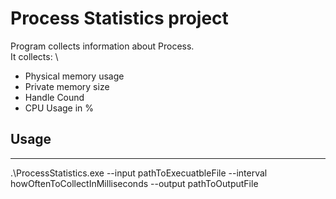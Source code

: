 # Process Statistics project

Program collects information about Process. \
It collects: \
- Physical memory usage
- Private memory size
- Handle Cound 
- CPU Usage in %


## Usage
___

.\ProcessStatistics.exe --input pathToExecuatbleFile --interval howOftenToCollectInMilliseconds --output pathToOutputFile
